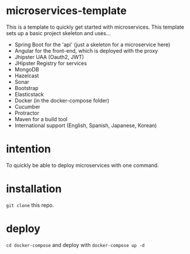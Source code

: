 # microservices-template

This is a template to quickly get started with microservices. This template sets up a basic project skeleton and uses...

- Spring Boot for the 'api' (just a skeleton for a microservice here)
- Angular for the front-end, which is deployed with the proxy
- Jhipster UAA (Oauth2, JWT)
- JHipster Registry for services
- MongoDB
- Hazelcast
- Sonar
- Bootstrap
- Elasticstack
- Docker (in the docker-compose folder)
- Cucumber
- Protractor
- Maven for a build tool
- International support (English, Spanish, Japanese, Korean)


# intention

To quickly be able to deploy microservices with one command.

# installation

`git clone` this repo.

# deploy

`cd docker-compose` and deploy with `docker-compose up -d`
